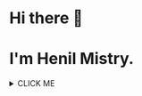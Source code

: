 # Hi there 👋
# I'm Henil Mistry.
<details><summary>CLICK ME</summary>
<p>

#### We can hide anything, even code!

    ```
      print("Hello visitor!")
    ```

</p>
</details>
<!--
**HenilMistry/HenilMistry** is a ✨ _special_ ✨ repository because its `README.md` (this file) appears on your GitHub profile.

Here are some ideas to get you started:

- 🔭 I’m currently working on ...
- 🌱 I’m currently learning ...
- 👯 I’m looking to collaborate on ...
- 🤔 I’m looking for help with ...
- 💬 Ask me about ...
- 📫 How to reach me: ...
- 😄 Pronouns: ...
- ⚡ Fun fact: ...
-->
